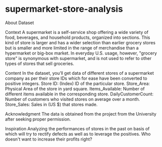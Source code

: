 # supermarket-store-analysis
About Dataset

Context
A supermarket is a self-service shop offering a wide variety of food, beverages, and household products,
organized into sections. This kind of store is larger and has a wider selection than earlier grocery stores
but is smaller and more limited in the range of merchandise than a hypermarket or big-box market. In
everyday U.S. usage, however, "grocery store" is synonymous with supermarket, and is not used to refer to
other types of stores that sell groceries.

Content
In the dataset, you’ll get data of different stores of a supermarket company as per their store IDs which for
ease have been converted to positive integers.
Store ID: (Index) ID of the particular store.
Store_Area: Physical Area of the store in yard square.
Items_Available: Number of different items available in the corresponding store.
DailyCustomerCount: Number of customers who visited stores on average over a month.
Store_Sales: Sales in (US $) that stores made.

Acknowledgment
The data is obtained from the project from the University after seeking proper permission.

Inspiration
Analyzing the performances of stores in the past on basis of which will try to rectify defects as well as to
leverage the positives. Who doesn't want to increase their profits right?

